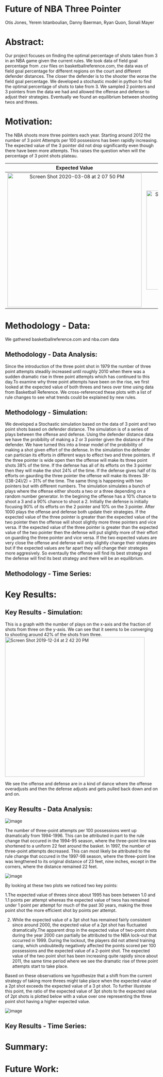 # Future of NBA Three Pointer
Otis Jones, Yerem Istanboulian, Danny Baerman, Ryan Quon, Sonali Mayer

# Abstract:
Our project focuses on finding the optimal percentage of shots taken from 3 in an NBA game given the current rules. We took data of field goal percentage from .csv files on basketballreference.com, the data was of field goal percentage for different regions on the court and different defender distances. The closer the defender is to the shooter the worse the field goal percentage. We developed a stochastic model in python to find the optimal percentage of shots to take from 3. We sampled 2 pointers and 3 pointers from the data we had and allowed the offense and defense to adjust their strategies. Eventually we found an equilibrium between shooting twos and threes.

# Motivation:
The NBA shoots more three pointers each year. Starting around 2012 the number of 3 point Attempts per 100 possesions has been rapidly increasing. The expected value of the 3 pointer did not drop significantly even though there have been more attempts. This raises the question when will the percentage of 3 point shots plateau.

Expected Value             | Attempts
:-------------------------:|:-------------------------:
<img width="442" alt="Screen Shot 2020-03-08 at 2 07 50 PM" src="https://user-images.githubusercontent.com/46733087/76171242-3bf8fd80-6146-11ea-9d48-ed6bc17a1942.png"> |  <img width="326" alt="Screen Shot 2020-03-08 at 2 07 56 PM" src="https://user-images.githubusercontent.com/46733087/76171252-59c66280-6146-11ea-83bb-63941ee6fe6d.png">

# Methodology - Data:
We gathered basketballreference.com and nba.com data

## Methodology - Data Analysis:
Since the introduction of the three point shot in 1979 the number of three point attempts steadily increased until roughly 2010 when there was a sudden dramatic rise in three point attempts which has continued to this day.To examine why three point attempts have been on the rise, we first looked at the expected value of both threes and twos over time using data from Basketball Reference. We cross-referenced these plots with a list of rule changes to see what trends could be explained by new rules. 

## Methodology - Simulation:
We developed a Stochastic simulation based on the data of 3 point and two point shots based on defender distance. The simulation is of a series of plays between the offense and defense. Using the defender distance data we have the probiblity of making a 2 or 3 pointer given the distance of the defender. We have turned this into a linear model of the probibility of making a shot given effort of the defense. In the simulation the defender can partician its efforts in different ways to effect two and three pointers. If the three pointer is wide open then the offense will make its three point shots 38% of the time. If the defense has all of its efforts on the 3 pointer then they will make the shot 24% of the time. If the defense gives half of its efforts on gaurding the three pointer the offense will make its threes 38-((38-24)/2) = 31% of the time. The same thing is happening with two pointers but with different numbers.
  The simulation simulates a bunch of plays where the offense either shoots a two or a three depending on a random number generator. In the begining the offense has a 10% chance to shoot a 3 and a 90% chance to shoot a 2. Initially the defense is initially focusing 90% of its efforts on the 2 pointer and 10% on the 3 pointer. After 1000 plays the offense and defense both update their strategies. If the expected value of the three pointer is greater than the expected value of the two pointer then the offense will shoot slightly more three pointers and vice versa. If the expected value of the three pointer is greater than the expected value of the two pointer then the defense will put slightly more of their effort on guarding the three pointer and vice versa. If the two expected values are very close the offense and defense will only slightly change their strategies but if the expected values are far apart they will change their strategies more aggresively. So eventaully the offense will find its best strategy and the defense will find its best strategy and there will be an equilibrium.
  
## Methodology - Time Series:  

# Key Results:
## Key Results - Simulation:
This is a graph with the number of plays on the x-axis and the fraction of shots from three on the y-axis. We can see that it seems to be converging to shooting around 42% of the shots from three.
<img width="460" alt="Screen Shot 2019-12-24 at 2 42 20 PM" src="https://user-images.githubusercontent.com/46733087/76170755-1ff35d00-6142-11ea-8c5c-fed41c0ec076.png">

We see the offense and defense are in a kind of dance where the offense overadjusts and then the defense adjusts and gets pulled back down and on and on. 

## Key Results - Data Analysis:

![image](https://user-images.githubusercontent.com/47067688/76171194-cbea7780-6145-11ea-8226-7e18b76a2d8e.png)

The number of three-point attempts per 100 possessions went up dramatically from 1994-1996. This can be attributed in part to the rule change that occured in the 1994-95 season, where the three-point line was shortened to a uniform 22 feet around the basket. In 1997, the number of three-point attempts decreased. This can most likely be attributed to the rule change that occured in the 1997-98 season, where the three-point line was lengthened to its original distance of 23 feet, nine inches, except in the corners, where the distance remained 22 feet. 


![image](https://user-images.githubusercontent.com/47067688/76171198-d3118580-6145-11ea-836b-b834adcfef22.png)


By looking at these two plots we noticed two key points:

1.The expected value of threes since about 1995 has been between 1.0 and 1.1 points per attempt whereas the expected value of twos has remained under 1 point per attempt for much of the past 30 years, making the three point shot the more efficient shot by points per attempt.

2. While the expected value of a 3pt shot has remained fairly consistent since around 2000, the expected value of a 2pt shot has fluctuated dramatically.The apparent drop in the expected value of two-point shots during the year 2000 can partially be attributed to the NBA lock-out that occurred in 1999. During the lockout, the players did not attend training camp, which undoubtedly negatively affected the points scored per 100 possessions and the expected value of a 2-point shot. The expected value of the two point shot has been increasing quite rapidly since about 2011, the same time period where we see the dramatic rise of three point attempts start to take place.

Based on these observations we hypothesize that a shift from the current strategy of taking more threes might take place when the expected value of a 2pt shot exceeds the expected value of a 3 pt shot. To further illustrate this point, the ratio of the expected value of 3pt shots to the expected value of 2pt shots is plotted below with a value over one representing the three point shot having a higher expected value.

![image](https://user-images.githubusercontent.com/47067688/76171201-da389380-6145-11ea-84af-16ce44a4bf36.png)

## Key Results - Time Series:

# Summary:


# Future Work:


